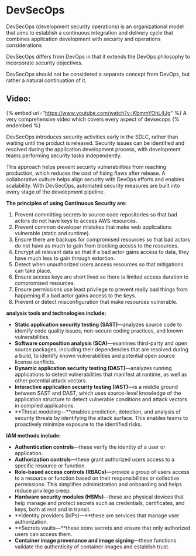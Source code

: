 # DevSecOps

DevSecOps (development security operations) is an organizational model that aims to establish a continuous integration and delivery cycle that combines application development with security and operations considerations

DevSecOps differs from DevOps in that it extends the DevOps philosophy to incorporate security objectives.

DevSecOps should not be considered a separate concept from DevOps, but rather a natural continuation of it.

## Video:

{% embed url="https://www.youtube.com/watch?v=KbmmYOhL4Jg" %}
A very comprehensive video which covers every aspect of devsecops
{% endembed %}

DevSecOps introduces security activities early in the SDLC, rather than waiting until the product is released. Security issues can be identified and resolved during the application development process, with development teams performing security tasks independently.

This approach helps prevent security vulnerabilities from reaching production, which reduces the cost of fixing flaws after release. A collaborative culture helps align security with DevOps efforts and enables scalability. With DevSecOps, automated security measures are built into every stage of the development pipeline.

**The principles of using Continuous Security are:**

1. Prevent committing secrets to source code repositories so that bad actors do not have keys to access AWS resources.
2. Prevent common developer mistakes that make web applications vulnerable (static and runtime).
3. Ensure there are backups for compromised resources so that bad actors do not have as much to gain from blocking access to the resources.&#x20;
4. Encrypt all relevant data so that if a bad actor gains access to data, they have much less to gain through extortion.
5. Detect when unauthorized users access resources so that mitigations can take place.&#x20;
6. Ensure access keys are short lived  so there is limited access duration to compromised resources.
7. Ensure permissions use least privilege to prevent really bad things from happening if a bad actor gains access to the keys.
8. Prevent or detect misconfiguration that make resources vulnerable.





**analysis tools and technologies include:**

* **Static application security testing (SAST)**—analyzes source code to identify code quality issues, non-secure coding practices, and known vulnerabilities.&#x20;
* **Software composition analysis (SCA)**—examines third-party and open source packages, including their dependencies that are resolved during a build, to identify known vulnerabilities and potential open source license conflicts.&#x20;
* **Dynamic application security testing (DAST)**—analyzes running applications to detect vulnerabilities that manifest at runtime, as well as other potential attack vectors.
* **Interactive application security testing (IAST)**—is a middle ground between SAST and DAST, which uses source-level knowledge of the application structure to detect vulnerable conditions and attack vectors in compiled applications.
* **Threat modeling—**enables prediction, detection, and analysis of security threats by identifying the attack surface. This enables teams to proactively minimize exposure to the identified risks.



**IAM methods include:**

* **Authentication controls**—these verify the identity of a user or application.&#x20;
* **Authorization controls**—these grant authorized users access to a specific resource or function.
* **Role-based access controls (RBACs)**—provide a group of users access to a resource or function based on their responsibilities or collective permissions. This simplifies administration and onboarding and helps reduce privilege creep.&#x20;
* **Hardware security modules (HSMs)**—these are physical devices that help manage and protect secrets such as credentials, certificates, and keys, both at rest and in transit.
* **Identity providers (IdPs)—**these are services that manage user authorization.
* **Secrets vaults—**these store secrets and ensure that only authorized users can access them.
* **Container image provenance and image signing**—these functions validate the authenticity of container images and establish trust.

```
```
